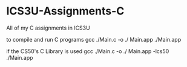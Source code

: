# ICS3U-Assignments-C
All of my C assignments in ICS3U

to compile and run C programs
  gcc ./Main.c -o ./ Main.app
  ./Main.app

if the CS50's C Library is used 
  gcc ./Main.c -o ./ Main.app -lcs50
  ./Main.app